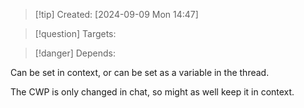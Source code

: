
>[!tip] Created: [2024-09-09 Mon 14:47]

>[!question] Targets: 

>[!danger] Depends: 

Can be set in context, or can be set as a variable in the thread.

The CWP is only changed in chat, so might as well keep it in context.